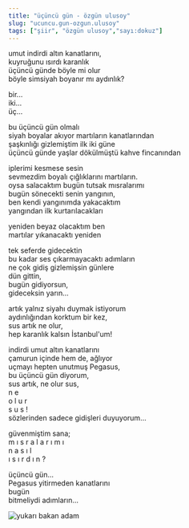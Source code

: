```yaml
---
title: "üçüncü gün - özgün ulusoy"
slug: "ucuncu.gun-ozgun.ulusoy"
tags: ["şiir", "özgün ulusoy","sayı:dokuz"]
---
```


umut indirdi altın kanatlarını,  
kuyruğunu ısırdı karanlık\
üçüncü günde böyle mi olur\
böyle simsiyah boyanır mı aydınlık?

bir...\
iki...\
üç...

bu üçüncü gün olmalı\
siyah boyalar akıyor martıların kanatlarından\
şaşkınlığı gizlemiştim ilk iki güne\
üçüncü günde yaşlar dökülmüştü kahve fincanından

iplerimi kesmese sesin\
sevmezdim boyalı çığlıklarını martıların.\
oysa salacaktım bugün tutsak mısralarımı\
bugün sönecekti senin yangının,\
ben kendi yangınımda yakacaktım\
yangından ilk kurtarılacakları

yeniden beyaz olacaktım ben\
martılar yıkanacaktı yeniden

tek seferde gidecektin\
bu kadar ses çıkarmayacaktı adımların\
ne çok gidiş gizlemişsin günlere\
dün gittin,\
bugün gidiyorsun,\
gideceksin yarın...

artık yalnız siyahı duymak istiyorum\
aydınlığından korktum bir kez,\
sus artık ne olur,\
hep karanlık kalsın İstanbul'um!

indirdi umut altın kanatlarını\
çamurun içinde hem de, ağlıyor\
uçmayı hepten unutmuş Pegasus,\
bu üçüncü gün diyorum,\
sus artık, ne olur sus,\
n e\
o l u r\
s u s !\
sözlerinden sadece gidişleri duyuyorum...

güvenmiştim sana;\
m ı s r a l a r ı m ı\
n a s ı l\
ı s ı r d ı n ?

üçüncü gün...\
Pegasus yitirmeden kanatlarını\
bugün\
bitmeliydi adımların...

![yukarı bakan adam](/img/9.23.jpg)
